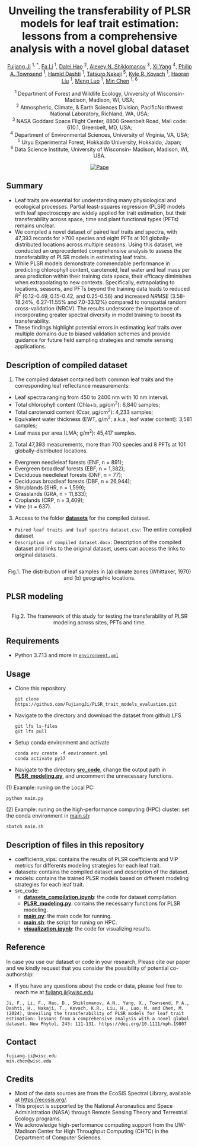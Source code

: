 <div align="center">

<h1>Unveiling the transferability of PLSR models for leaf trait estimation: lessons from a comprehensive analysis with a novel global dataset</h1>


[Fujiang Ji](https://fujiangji.github.io/) <sup>1, *</sup>, [Fa Li](https://scholar.google.com/citations?user=lOAXHLwAAAAJ&hl=en) <sup>1</sup>, [Dalei Hao](https://scholar.google.com/citations?user=LapapmUAAAAJ&hl=en) <sup>2</sup>, [Alexey N. Shiklomanov](https://science.gsfc.nasa.gov/sci/bio/alexey.shiklomanov) <sup>3</sup>, [Xi Yang](https://uva.theopenscholar.com/plant-ecology-lab/people/xi-yang) <sup>4</sup>, [Philip A. Townsend](https://forestandwildlifeecology.wisc.edu/people/faculty-and-staff/philip-townsend/) <sup>1</sup>, [Hamid Dashti](https://hamiddashti.github.io) <sup>1</sup>, [Tatsuro Nakaji](https://nakaji-hokudai.jimdofree.com) <sup>5</sup>, [Kyle R. Kovach](https://scholar.google.com/citations?user=P_CRYLQAAAAJ&hl=en) <sup>1</sup>, [Haoran Liu](https://scholar.google.com/citations?user=8ZWSyekAAAAJ&hl=en) <sup>1</sup>, [Meng Luo](https://scholar.google.com/citations?user=Re7ufpAAAAAJ&hl=zh-CN) <sup>1</sup>, [Min Chen](https://globalchange.cals.wisc.edu/staff/chen-min/) <sup>1, 6</sup>

<sup>1</sup> Department of Forest and Wildlife Ecology, University of Wisconsin- Madison, Madison, WI, USA;  
<sup>2</sup> Atmospheric, Climate, & Earth Sciences Division, PaciﬁcNorthwest National Laboratory, Richland, WA, USA;  
<sup>3</sup> NASA Goddard Space Flight Center, 8800 Greenbelt Road, Mail code: 610.1, Greenbelt, MD, USA;  
<sup>4</sup> Department of Environmental Sciences, University of Virginia, VA, USA;  
<sup>5</sup> Uryu Experimental Forest, Hokkaido University, Hokkaido, Japan;  
<sup>6</sup> Data Science Institute, University of Wisconsin- Madison, Madison, WI, USA.

</div>

<p align='center'>
  <a href="https://doi.org/10.1111/nph.19807"><img alt="Pape" src="https://img.shields.io/badge/TPAMI-Paper-6D4AFF?style=for-the-badge" /></a>
</p>

## Summary
* Leaf traits are essential for understanding many physiological and ecological processes. Partial least-squares regression (PLSR) models with leaf spectroscopy are widely applied for trait estimation, but their transferability across space, time and plant functional types (PFTs) remains unclear.
* We compiled a novel dataset of paired leaf traits and spectra, with 47,393 records for >700 species and eight PFTs at 101 globally-distributed locations across multiple seasons. Using this dataset, we conducted an unprecedented comprehensive analysis to assess the transferability of PLSR models in estimating leaf traits.
* While PLSR models demonstrate commendable performance in predicting chlorophyll content, carotenoid, leaf water and leaf mass per area prediction within their training data space, their efficacy diminishes when extrapolating to new contexts. Specifically, extrapolating to locations, seasons, and PFTs beyond the training data leads to reduced _R<sup>2</sup>_ (0.12-0.49, 0.15-0.42, and 0.25-0.56) and increased _NRMSE_ (3.58-18.24%, 6.27-11.55% and 7.0-33.12%) compared to nonspatial random cross-validation (NRCV). The results underscore the importance of incorporating greater spectral diversity in model training to boost its transferability.
* These findings highlight potential errors in estimating leaf traits over multiple domains due to biased validation schemes and provide guidance for future field sampling strategies and remote sensing applications.

## Description of compiled dataset
1. The compiled dataset contained both common leaf traits and the corresponding leaf reflectance measurements:
  * Leaf spectra ranging from 450 to 2400 nm with 10 nm interval.
  * Total chlorophyll content (Chla+b, µg/cm<sup>2</sup>): 6,840 samples;
  * Total carotenoid content (Ccar, µg/cm<sup>2</sup>): 4,233 samples;
  * Equivalent water thickness (EWT, g/m<sup>2</sup>; a.k.a., leaf water content): 3,581 samples;
  * Leaf mass per area (LMA; g/m<sup>2</sup>): 45,417 samples.
2. Total 47,393 measurements, more than 700 species and 8 PFTs at 101 globally-distributed locations. 
  * Evergreen needleleaf forests (ENF, n = 891);
  * Evergreen broadleaf forests (EBF, n = 1,382);
  * Deciduous needleleaf forests (DNF, n = 77);
  * Deciduous broadleaf forests (DBF, n = 26,944);
  * Shrublands (SHR, n = 1,599);
  * Grasslands (GRA, n = 11,833);
  * Croplands (CRP, n = 3,409);
  * Vine (n = 637).
3. Access to the folder [**datasets**](datasets) for the compiled dataset.
  * `Paired leaf traits and leaf spectra dataset.csv`: The entire complied dataset.
  * `Description of compiled dataset.docx`: Description of the compiled dataset and links to the original dataset, users can access the links to original datasets.
<img src="figs/Fig 1_sites distribution.png" title="" alt="" data-align="center">
<p align="center">Fig.1. The distribution of leaf samples in (a) climate zones (Whittaker, 1970) and (b) geographic locations.</p>

## PLSR modeling
<img src="figs/Fig 2_Flowchart.png" title="" alt="" data-align="center">
<p align="center">Fig.2. The framework of this study for testing the transferability of PLSR modeling across sites, PFTs and time.</p>

## Requirements
* Python 3.7.13 and more in [`environment.yml`](environment.yml)

## Usage
* Clone this repository
  ```
  git clone https://github.com/FujiangJi/PLSR_trait_models_evaluation.git
  ```
* Navigate to the directory and download the dataset from github LFS
  ```
  git lfs ls-files
  git lfs pull
  ```
* Setup conda environment and activate
  ```
  conda env create -f environment.yml
  conda activate py37
  ```
* Navigate to the directory [**src_code**](src_code), change the output path in **[PLSR_modeling.py](src_code/PLSR_modeling.py)**, and uncomment the unnecessary functions.

(1) Example: runing on the Local PC:
  ```
  python main.py
  ```
(2) Example: runing on the high-performance computing (HPC) cluster: set the conda environment in [main.sh](src_code/main.sh):
```
sbatch main.sh
```
## Description of files in this repository
* coefficients_vips: contains the results of PLSR coefficients and VIP metrics for differents modeling strategies for each leaf trait.
* datasets: contains the compiled dataset and description of the dataset.
* models: contains the trained PLSR models based on different modeling strategies for each leaf trait.
* src_code:
  * **[datasets_compilation.ipynb](src_code/datasets_compilation.ipynb)**: the code for dataset compilation.
  * **[PLSR_modeling.py](src_code/PLSR_modeling.py)**: contains the necessarry functions for PLSR modeling.
  * **[main.py](src_code/main.py)**: the main code for running.
  * **[main.sh](src_code/main.sh)**: the script for runing on HPC.
  * **[visualization.ipynb](src_code/visualization.ipynb)**: the code for visualizing results.

## Reference
In case you use our dataset or code in your research, Please cite our paper and we kindly request that you consider the possibility of potential co-authorship:
* If you have any questions about the code or data, please feel free to reach me at fujiang.ji@wisc.edu.
```
Ji, F., Li, F., Hao, D., Shiklomanov, A.N., Yang, X., Townsend, P.A., Dashti, H., Nakaji, T., Kovach, K.R., Liu, H., Luo, M. and Chen, M. (2024), Unveiling the transferability of PLSR models for leaf trait estimation: lessons from a comprehensive analysis with a novel global dataset. New Phytol, 243: 111-131. https://doi.org/10.1111/nph.19807
```

## Contact
```
fujiang.ji@wisc.edu
min.chen@wisc.edu
```
## Credits
* Most of the data sources are from the EcoSIS Spectral Library, available at https://ecosis.org/.
* This project is supported by the National Aeronautics and Space Administration (NASA) through Remote Sensing Theory and Terrestrial Ecology programs.
* We acknowledge high-performance computing support from the UW-Madison Center for High Throughput Computing (CHTC) in the Department of Computer Sciences. 

